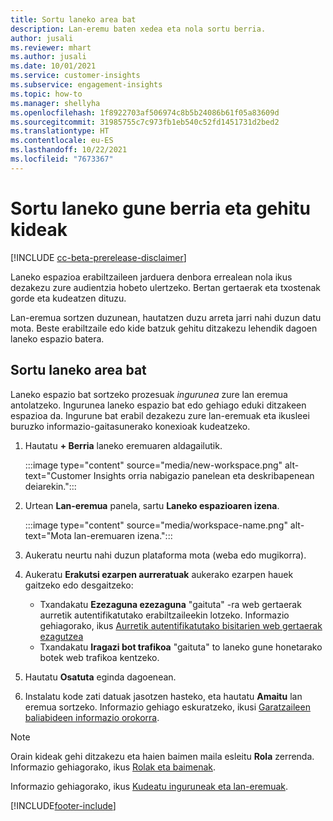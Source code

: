 ```yaml
---
title: Sortu laneko area bat
description: Lan-eremu baten xedea eta nola sortu berria.
author: jusali
ms.reviewer: mhart
ms.author: jusali
ms.date: 10/01/2021
ms.service: customer-insights
ms.subservice: engagement-insights
ms.topic: how-to
ms.manager: shellyha
ms.openlocfilehash: 1f8922703af506974c8b5b24086b61f05a83609d
ms.sourcegitcommit: 31985755c7c973fb1eb540c52fd1451731d2bed2
ms.translationtype: HT
ms.contentlocale: eu-ES
ms.lasthandoff: 10/22/2021
ms.locfileid: "7673367"
---
```

# <a name="create-a-new-workspace-and-add-members"></a>Sortu laneko gune berria eta gehitu kideak

[!INCLUDE [cc-beta-prerelease-disclaimer](includes/cc-beta-prerelease-disclaimer.md)]

Laneko espazioa erabiltzaileen jarduera denbora errealean nola ikus dezakezu zure audientzia hobeto ulertzeko. Bertan gertaerak eta txostenak gorde eta kudeatzen dituzu.

Lan-eremua sortzen duzunean, hautatzen duzu arreta jarri nahi duzun datu mota. Beste erabiltzaile edo kide batzuk gehitu ditzakezu lehendik dagoen laneko espazio batera. 

## <a name="create-a-new-workspace"></a>Sortu laneko area bat

Laneko espazio bat sortzeko prozesuak *ingurunea* zure lan eremua antolatzeko. Ingurunea laneko espazio bat edo gehiago eduki ditzakeen espazioa da. Ingurune bat erabil dezakezu zure lan-eremuak eta ikusleei buruzko informazio-gaitasunerako konexioak kudeatzeko.

1. Hautatu **+ Berria** laneko eremuaren aldagailutik.

   :::image type="content" source="media/new-workspace.png" alt-text="Customer Insights orria nabigazio panelean eta deskribapenean deiarekin.":::

1. Urtean **Lan-eremua** panela, sartu **Laneko espazioaren izena**.

   :::image type="content" source="media/workspace-name.png" alt-text="Mota lan-eremuaren izena.":::

1. Aukeratu neurtu nahi duzun plataforma mota (weba edo mugikorra).

1. Aukeratu **Erakutsi ezarpen aurreratuak** aukerako ezarpen hauek gaitzeko edo desgaitzeko:

   - Txandakatu **Ezezaguna ezezaguna** "gaituta" -ra web gertaerak aurretik autentifikatutako erabiltzaileekin lotzeko. Informazio gehiagorako, ikus [Aurretik autentifikatutako bisitarien web gertaerak ezagutzea](unknown-to-known.md)
   - Txandakatu **Iragazi bot trafikoa** "gaituta" to laneko gune honetarako botek web trafikoa kentzeko. 

1. Hautatu **Osatuta** eginda dagoenean. 

1. Instalatu kode zati datuak jasotzen hasteko, eta hautatu **Amaitu** lan eremua sortzeko. Informazio gehiago eskuratzeko, ikusi [Garatzaileen baliabideen informazio orokorra](developer-resources.md).

> [!NOTE]
> Orain kideak gehi ditzakezu eta haien baimen maila esleitu **Rola** zerrenda. Informazio gehiagorako, ikus [Rolak eta baimenak](user-roles.md). 

Informazio gehiagorako, ikus [Kudeatu inguruneak eta lan-eremuak](manage-environments-workspaces.md).


[!INCLUDE[footer-include](../includes/footer-banner.md)]
